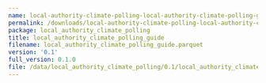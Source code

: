 ```yaml
---
name: local-authority-climate-polling-local-authority-climate-polling-guide-parquet
permalink: /downloads/local-authority-climate-polling-local-authority-climate-polling-guide-parquet/0_1
package: local_authority_climate_polling
title: local_authority_climate_polling_guide
filename: local_authority_climate_polling_guide.parquet
version: '0.1'
full_version: 0.1.0
file: /data/local_authority_climate_polling/0.1/local_authority_climate_polling_guide.parquet
---
```

